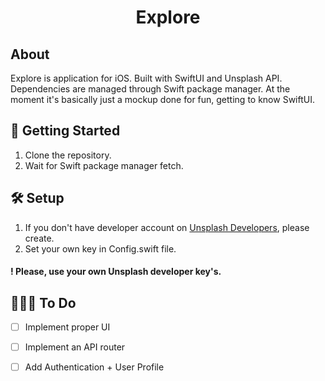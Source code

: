 <h1 align="center">Explore</h1>


## About
Explore is application for iOS. Built with SwiftUI and Unsplash API. Dependencies are managed through Swift package manager. 
At the moment it's basically just a mockup done for fun, getting to know SwiftUI.

## 🚀 Getting Started
1. Clone the repository.
2. Wait for Swift package manager fetch.

## 🛠 Setup

1. If you don't have developer account on [Unsplash Developers](https://unsplash.com/developers), please create.
2. Set your own key in Config.swift file.

#### ! Please, use your own Unsplash developer key's.

## 👨🏻‍💻 To Do
- [ ] Implement proper UI
- [ ] Implement an API router
- [ ] Add Authentication + User Profile

